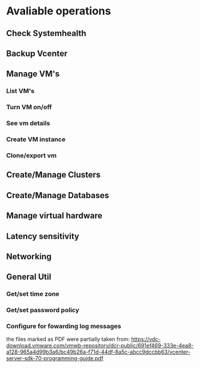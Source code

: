 # Avaliable operations

## Check Systemhealth

## Backup Vcenter

## Manage VM's

### List VM's

### Turn VM on/off

### See vm details

### Create VM instance

### Clone/export vm

## Create/Manage Clusters

## Create/Manage Databases

## Manage virtual hardware

## Latency sensitivity

## Networking

## General Util

### Get/set time zone

### Get/set password policy

### Configure for fowarding log messages

the files marked as PDF were partially taken from:
https://vdc-download.vmware.com/vmwb-repository/dcr-public/691ef469-333e-4ea8-a128-965a4d99b3a6/bc49b26a-f71d-44df-8a5c-abcc9dccbb63/vcenter-server-sdk-70-programming-guide.pdf